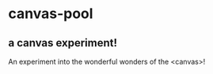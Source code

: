 # canvas-pool

## a canvas experiment!

An experiment into the wonderful wonders of the &lt;canvas&gt;!
